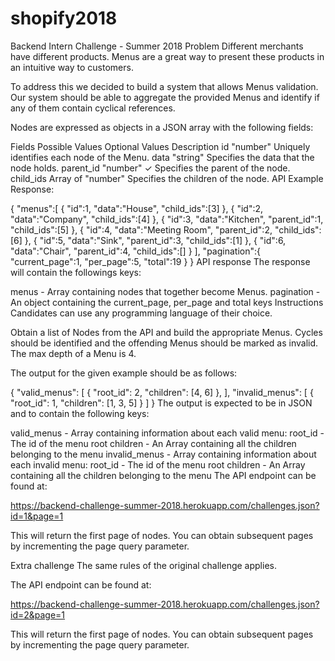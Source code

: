 # shopify2018
Backend Intern Challenge - Summer 2018
Problem
Different merchants have different products. Menus are a great way to present these products in an intuitive way to customers.

To address this we decided to build a system that allows Menus validation. Our system should be able to aggregate the provided Menus and identify if any of them contain cyclical references.

Nodes are expressed as objects in a JSON array with the following fields:

Fields	Possible Values	Optional Values	Description
id	"number"		Uniquely identifies each node of the Menu.
data	"string"		Specifies the data that the node holds.
parent_id	"number"	✓	Specifies the parent of the node.
child_ids	Array of "number"		Specifies the children of the node.
API Example Response:

{
  "menus":[
    {
      "id":1,
      "data":"House",
      "child_ids":[3]
    },
    {
      "id":2,
      "data":"Company",
      "child_ids":[4]
    },
    {
      "id":3,
      "data":"Kitchen",
      "parent_id":1,
      "child_ids":[5]
    },
    {
      "id":4,
      "data":"Meeting Room",
      "parent_id":2,
      "child_ids":[6]
    },
    {
      "id":5,
      "data":"Sink",
      "parent_id":3,
      "child_ids":[1]
    },
    {
      "id":6,
      "data":"Chair",
      "parent_id":4,
      "child_ids":[]
    }
  ],
  "pagination":{
    "current_page":1,
    "per_page":5,
    "total":19
  }
}
API response
The response will contain the followings keys:

menus - Array containing nodes that together become Menus.
pagination - An object containing the current_page, per_page and total keys
Instructions
Candidates can use any programming language of their choice.

Obtain a list of Nodes from the API and build the appropriate Menus. Cycles should be identified and the offending Menus should be marked as invalid. The max depth of a Menu is 4.

The output for the given example should be as follows:

{
  "valid_menus": [
    { "root_id": 2, "children": [4, 6] },
  ],
  "invalid_menus": [
    { "root_id": 1, "children": [1, 3, 5] }
  ]
}
The output is expected to be in JSON and to contain the following keys:

valid_menus - Array containing information about each valid menu:
root_id - The id of the menu root
children - An Array containing all the children belonging to the menu
invalid_menus - Array containing information about each invalid menu:
root_id - The id of the menu root
children - An Array containing all the children belonging to the menu
The API endpoint can be found at:

https://backend-challenge-summer-2018.herokuapp.com/challenges.json?id=1&page=1

This will return the first page of nodes. You can obtain subsequent pages by incrementing the page query parameter.

Extra challenge
The same rules of the original challenge applies.

The API endpoint can be found at:

https://backend-challenge-summer-2018.herokuapp.com/challenges.json?id=2&page=1

This will return the first page of nodes. You can obtain subsequent pages by incrementing the page query parameter.
